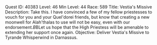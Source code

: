 Quest ID: 40383
Level: 46
Min Level: 44
Race: 589
Title: Vestia's Missive
Description: Take this. I have convinced a few of my fellow priestesses to vouch for you and your Quel'dorei friends, but know that creating a new moonwell for Alah'thalas to use will not be easy, even with our endorsement.$B$BLet us hope that the High Priestess will be amenable to extending her support once again.
Objective: Deliver Vestia's Missive to Tyrande Whisperwind in Darnassus.
